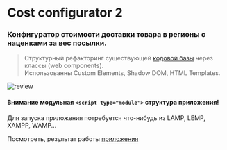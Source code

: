 # Сost configurator 2

### Конфигуратор стоимости доставки товара в регионы с наценками за вес посылки.

> Структурный рефакторинг существующей [кодовой базы](https://github.com/alekstar79/cost-configurator-1) через классы (web components).  
> Использованны Custom Elements, Shadow DOM, HTML Templates.

![review](https://github.com/alekstar79/cost-configurator-2/blob/main/assets/screenshot.png "Обзор структуры")

#### Внимание модульная ```<script type="module">``` структура приложения!

Для запуска приложения потребуется что-нибудь из LAMP, LEMP, XAMPP, WAMP...

Посмотреть, результат работы [приложения](https://alekstar79.github.io/configurator-2/)
